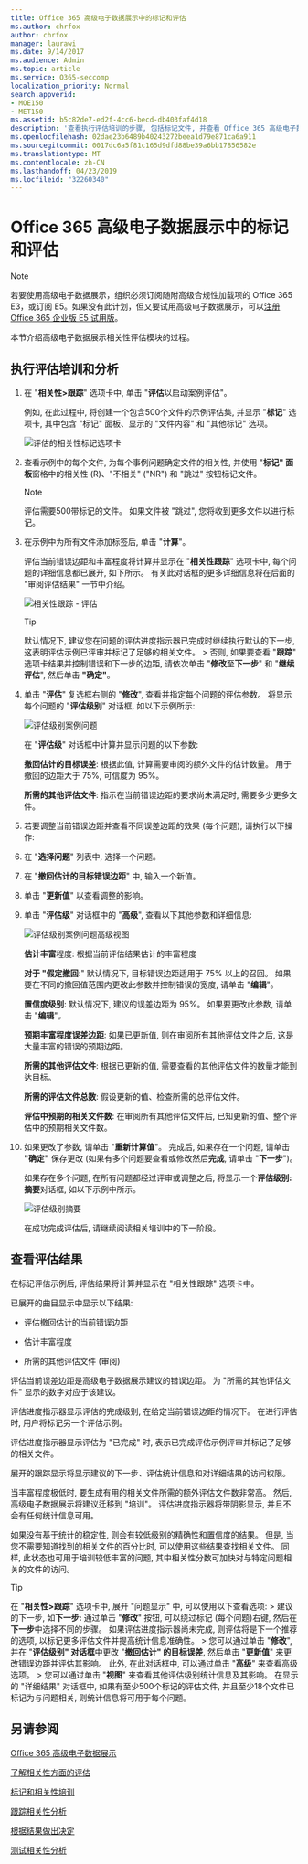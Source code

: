 ```yaml
---
title: Office 365 高级电子数据展示中的标记和评估
ms.author: chrfox
author: chrfox
manager: laurawi
ms.date: 9/14/2017
ms.audience: Admin
ms.topic: article
ms.service: O365-seccomp
localization_priority: Normal
search.appverid:
- MOE150
- MET150
ms.assetid: b5c82de7-ed2f-4cc6-becd-db403faf4d18
description: '查看执行评估培训的步骤, 包括标记文件, 并查看 Office 365 高级电子数据展示中的评估结果。 '
ms.openlocfilehash: 02dae23b6489b40243272beea1d79e871ca6a911
ms.sourcegitcommit: 0017dc6a5f81c165d9dfd88be39a6bb17856582e
ms.translationtype: MT
ms.contentlocale: zh-CN
ms.lasthandoff: 04/23/2019
ms.locfileid: "32260340"
---
```

# <a name="tagging-and-assessment-in-office-365-advanced-ediscovery"></a>Office 365 高级电子数据展示中的标记和评估

> [!NOTE]
> 若要使用高级电子数据展示，组织必须订阅随附高级合规性加载项的 Office 365 E3，或订阅 E5。如果没有此计划，但又要试用高级电子数据展示，可以[注册 Office 365 企业版 E5 试用版](https://go.microsoft.com/fwlink/p/?LinkID=698279)。 
  
本节介绍高级电子数据展示相关性评估模块的过程。 
  
## <a name="performing-assessment-training-and-analysis"></a>执行评估培训和分析

1. 在 "**相关性\>跟踪**" 选项卡中, 单击 "**评估**以启动案例评估"。 
    
    例如, 在此过程中, 将创建一个包含500个文件的示例评估集, 并显示 "**标记**" 选项卡, 其中包含 "标记" 面板、显示的 "文件内容" 和 "其他标记" 选项。 
    
    ![评估的相关性标记选项卡](media/c8acf891-b1cd-4344-816c-eabb8cbbe742.png)
  
2. 查看示例中的每个文件, 为每个事例问题确定文件的相关性, 并使用 "**标记" 面板**窗格中的相关性 (R)、"不相关" ("NR") 和 "跳过" 按钮标记文件。 
    
    > [!NOTE]
    >  评估需要500带标记的文件。 如果文件被 "跳过", 您将收到更多文件以进行标记。 
  
3. 在示例中为所有文件添加标签后, 单击 "**计算**"。 
    
    评估当前错误边距和丰富程度将计算并显示在 "**相关性跟踪**" 选项卡中, 每个问题的详细信息都已展开, 如下所示。 有关此对话框的更多详细信息将在后面的 "审阅评估结果" 一节中介绍。 
    
    ![相关性跟踪 - 评估](media/da911ba5-8678-40d6-9ad5-fd0b058355c1.png)
  
    > [!TIP]
    > 默认情况下, 建议您在问题的评估进度指示器已完成时继续执行默认的下一步, 这表明评估示例已评审并标记了足够的相关文件。 > 否则, 如果要查看 "**跟踪**" 选项卡结果并控制错误和下一步的边距, 请依次单击 "**修改**至**下一步**" 和 "**继续评估**", 然后单击 **"确定"**。 
  
1. 单击 "**评估**" 复选框右侧的 "**修改**", 查看并指定每个问题的评估参数。 将显示每个问题的 "**评估级别**" 对话框, 如以下示例所示: 
    
    ![评估级别案例问题](media/b7113fef-d125-4617-ae1b-c9eb0bf79aec.png)
  
    在 "**评估级**" 对话框中计算并显示问题的以下参数: 
    
    **撤回估计的目标误差**: 根据此值, 计算需要审阅的额外文件的估计数量。 用于撤回的边距大于 75%, 可信度为 95%。 
    
    **所需的其他评估文件**: 指示在当前错误边距的要求尚未满足时, 需要多少更多文件。 
    
2. 若要调整当前错误边距并查看不同误差边距的效果 (每个问题), 请执行以下操作:
    
1. 在 "**选择问题**" 列表中, 选择一个问题。 
    
2. 在 "**撤回估计的目标错误边距**" 中, 输入一个新值。
    
3. 单击 "**更新值**" 以查看调整的影响。 
    
3. 单击 "**评估级**" 对话框中的 "**高级**", 查看以下其他参数和详细信息: 
    
    ![评估级别案例问题高级视图](media/577d7e0e-95df-48c2-9dec-bdeab5e801d8.png)
  
    **估计丰富**程度: 根据当前评估结果估计的丰富程度
    
    **对于 "假定撤回**:" 默认情况下, 目标错误边距适用于 75% 以上的召回。 如果要在不同的撤回值范围内更改此参数并控制错误的宽度, 请单击 "**编辑**"。 
    
    **置信度级别**: 默认情况下, 建议的误差边距为 95%。 如果要更改此参数, 请单击 "**编辑**"。 
    
    **预期丰富程度误差边距**: 如果已更新值, 则在审阅所有其他评估文件之后, 这是大量丰富的错误的预期边距。
    
    **所需的其他评估文件**: 根据已更新的值, 需要查看的其他评估文件的数量才能到达目标。
    
    **所需的评估文件总数**: 假设更新的值、检查所需的总评估文件。
    
    **评估中预期的相关文件数**: 在审阅所有其他评估文件后, 已知更新的值、整个评估中的预期相关文件数。
    
4. 如果更改了参数, 请单击 "**重新计算值**"。 完成后, 如果存在一个问题, 请单击 **"确定"** 保存更改 (如果有多个问题要查看或修改然后**完成**, 请单击 "**下一步**")。 
    
    如果存在多个问题, 在所有问题都经过评审或调整之后, 将显示一个**评估级别: 摘要**对话框, 如以下示例中所示。 
    
    ![评估级别摘要](media/4997b46d-10a5-4abc-b3b2-7b75a370eb9e.png)
  
    在成功完成评估后, 请继续阅读相关培训中的下一阶段。
    
## <a name="reviewing-assessment-results"></a>查看评估结果

在标记评估示例后, 评估结果将计算并显示在 "相关性跟踪" 选项卡中。
  
已展开的曲目显示中显示以下结果: 
  
- 评估撤回估计的当前错误边距
    
- 估计丰富程度
    
- 所需的其他评估文件 (审阅)
    
评估当前误差边距是高级电子数据展示建议的错误边距。 为 "所需的其他评估文件" 显示的数字对应于该建议。
  
评估进度指示器显示评估的完成级别, 在给定当前错误边距的情况下。 在进行评估时, 用户将标记另一个评估示例。
  
评估进度指示器显示评估为 "已完成" 时, 表示已完成评估示例评审并标记了足够的相关文件。 
  
展开的跟踪显示将显示建议的下一步、评估统计信息和对详细结果的访问权限。
  
当丰富程度极低时, 要生成有用的相关文件所需的额外评估文件数非常高。 然后, 高级电子数据展示将建议迁移到 "培训"。 评估进度指示器将带阴影显示, 并且不会有任何统计信息可用。 
  
如果没有基于统计的稳定性, 则会有较低级别的精确性和置信度的结果。 但是, 当您不需要知道找到的相关文件的百分比时, 可以使用这些结果查找相关文件。 同样, 此状态也可用于培训较低丰富的问题, 其中相关性分数可加快对与特定问题相关的文件的访问。
  
> [!TIP]
> 在 "**相关性\>跟踪**" 选项卡中, 展开 "问题显示" 中, 可以使用以下查看选项: > 建议的下一步, 如**下一步:** 通过单击 "**修改**" 按钮, 可以绕过标记 (每个问题)右键, 然后在**下一步**中选择不同的步骤。 如果评估进度指示器尚未完成, 则评估将是下一个推荐的选项, 以标记更多评估文件并提高统计信息准确性。 > 您可以通过单击 "**修改**", 并在 "**评估级别" 对话框**中更改 "**撤回估计" 的目标误差**, 然后单击 "**更新值**" 来更改错误边距并评估其影响。 此外, 在此对话框中, 可以通过单击 "**高级**" 来查看高级选项。 > 您可以通过单击 "**视图**" 来查看其他评估级别统计信息及其影响。 在显示的 "详细结果" 对话框中, 如果有至少500个标记的评估文件, 并且至少18个文件已标记为与问题相关, 则统计信息将可用于每个问题。 
  
## <a name="see-also"></a>另请参阅

[Office 365 高级电子数据展示](office-365-advanced-ediscovery.md)
  
[了解相关性方面的评估](assessment-in-relevance-in-advanced-ediscovery.md)
  
[标记和相关性培训](tagging-and-relevance-training-in-advanced-ediscovery.md)
  
[跟踪相关性分析](track-relevance-analysis-in-advanced-ediscovery.md)
  
[根据结果做出决定](decision-based-on-the-results-in-advanced-ediscovery.md)
  
[测试相关性分析](test-relevance-analysis-in-advanced-ediscovery.md)

